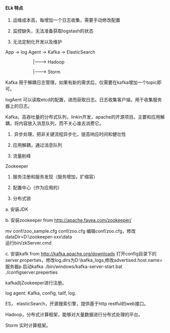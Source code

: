 #### ELk 特点

1. 运维成本高，每增加一个日志收集，需要手动修改配置

1. 监控缺失，无法准备获取logstash的状态

1. 无法定制化开发以及维护

App -> log Agent -> Kafka -> ElasticSearch

                       |---> Hadoop
                       
                       |---> Storm
                          
Kafka 用于解耦日志管理，如果有新的需求后，仅需要在kafka增加一个topic即可。

logAent 可以读取etcd的配置，进而获取日志。日志收集客户端，用于收集服务器上的日志。

Kafka，高吞吐量的分布式队列，linkin开发，apache的开源项目。主要和应用解耦，将内容放入消息队列，而不关心谁去消费它。
1.  异步处理，把非关键流程异步化，提高响应时间和健壮性

1. 应用解耦，通过消息队列

1. 流量削峰

Zookeeper

1. 服务注册和服务发现（服务增加，扩缩容）

1. 配置中心（作为应用的）

1. 分布式锁

a. 安装JDK

b. 安装zookeeper from http://apache.fayea.com/zookeeper/

mv conf/zoo_sample.cfg conf/zoo.cfg
编辑conf/zoo.cfg，修改dataDir=D:\zookeeper-xxx\data\
运行bin/zkServer.cmd

c. 安装kafk from http://kafka.apache.org/downloads
打开config目录下的server.properties，修改log.dirs为D:\kafka_logs,修改advertised.host.name=服务器p
启动kafka ./bin/windows/kafka-server-start.bat ./configserver.preperties

kafka向Zookeeper进行注册。

log agent: Kafka, config, tailf, log.

ES， elasticSearch，开源搜索引擎，提供基于http restful的web接口。

Hadoop，分布式计算框架，能够对大量数据进行分布式处理的平台。

Storm 实时计算框架。


